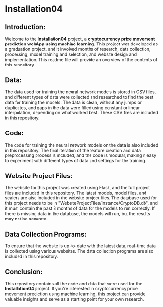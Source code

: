 # Installation04

## Introduction:

Welcome to the **Installation04** project, a **cryptocurrency price movement prediction webApp using machine learning**. This project was developed as a graduation project, and it involved months of research, data collection, processing, model training and selection, and website design and implementation. This readme file will provide an overview of the contents of this repository.

## Data:

The data used for training the neural network models is stored in CSV files, and different types of data were collected and researched to find the best data for training the models. The data is clean, without any jumps or duplicates, and gaps in the data were filled using constant or linear interpolation, depending on what worked best. These CSV files are included in this repository.

## Code:

The code for training the neural network models on the data is also included in this repository. The final iteration of the feature creation and data preprocessing process is included, and the code is modular, making it easy to experiment with different types of data and settings for the training.

## Website Project Files:

The website for this project was created using Flask, and the full project files are included in this repository. The latest models, model files, and scalers are also included in the website project files. The database used for this project needs to be in "WebsiteProjectFiles/instance/CryptoDB.db", and it must contain the past 3 months of data for the models to run correctly. If there is missing data in the database, the models will run, but the results may not be accurate.

## Data Collection Programs:

To ensure that the website is up-to-date with the latest data, real-time data is collected using various websites. The data collection programs are also included in this repository.

## Conclusion:

This repository contains all the code and data that were used for the **Installation04** project. If you're interested in cryptocurrency price movement prediction using machine learning, this project can provide valuable insights and serve as a starting point for your own research.
